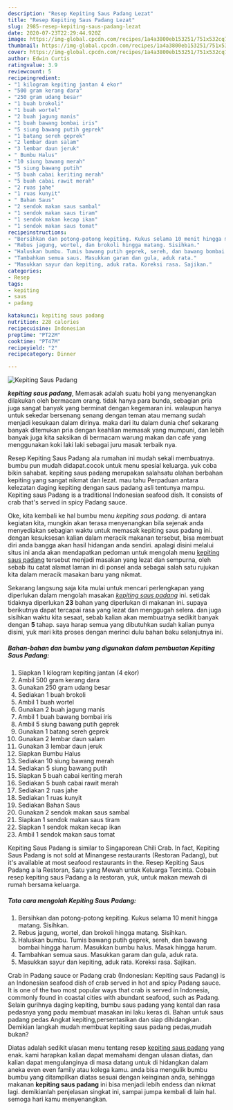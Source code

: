 ```yaml
---
description: "Resep Kepiting Saus Padang Lezat"
title: "Resep Kepiting Saus Padang Lezat"
slug: 2985-resep-kepiting-saus-padang-lezat
date: 2020-07-23T22:29:44.920Z
image: https://img-global.cpcdn.com/recipes/1a4a3800eb153251/751x532cq70/kepiting-saus-padang-foto-resep-utama.jpg
thumbnail: https://img-global.cpcdn.com/recipes/1a4a3800eb153251/751x532cq70/kepiting-saus-padang-foto-resep-utama.jpg
cover: https://img-global.cpcdn.com/recipes/1a4a3800eb153251/751x532cq70/kepiting-saus-padang-foto-resep-utama.jpg
author: Edwin Curtis
ratingvalue: 3.9
reviewcount: 5
recipeingredient:
- "1 kilogram kepiting jantan 4 ekor"
- "500 gram kerang dara"
- "250 gram udang besar"
- "1 buah brokoli"
- "1 buah wortel"
- "2 buah jagung manis"
- "1 buah bawang bombai iris"
- "5 siung bawang putih geprek"
- "1 batang sereh geprek"
- "2 lembar daun salam"
- "3 lembar daun jeruk"
- " Bumbu Halus"
- "10 siung bawang merah"
- "5 siung bawang putih"
- "5 buah cabai keriting merah"
- "5 buah cabai rawit merah"
- "2 ruas jahe"
- "1 ruas kunyit"
- " Bahan Saus"
- "2 sendok makan saus sambal"
- "1 sendok makan saus tiram"
- "1 sendok makan kecap ikan"
- "1 sendok makan saus tomat"
recipeinstructions:
- "Bersihkan dan potong-potong kepiting. Kukus selama 10 menit hingga matang. Sisihkan."
- "Rebus jagung, wortel, dan brokoli hingga matang. Sisihkan."
- "Haluskan bumbu. Tumis bawang putih geprek, sereh, dan bawang bombai hingga harum. Masukkan bumbu halus. Masak hingga harum."
- "Tambahkan semua saus. Masukkan garam dan gula, aduk rata."
- "Masukkan sayur dan kepiting, aduk rata. Koreksi rasa. Sajikan."
categories:
- Resep
tags:
- kepiting
- saus
- padang

katakunci: kepiting saus padang 
nutrition: 228 calories
recipecuisine: Indonesian
preptime: "PT22M"
cooktime: "PT47M"
recipeyield: "2"
recipecategory: Dinner

---
```



![Kepiting Saus Padang](https://img-global.cpcdn.com/recipes/1a4a3800eb153251/751x532cq70/kepiting-saus-padang-foto-resep-utama.jpg)

<b><i>kepiting saus padang</i></b>, Memasak adalah suatu hobi yang menyenangkan dilakukan oleh bermacam orang. tidak hanya para bunda, sebagian pria juga sangat banyak yang berminat dengan kegemaran ini. walaupun hanya untuk sekedar bersenang senang dengan teman atau memang sudah menjadi kesukaan dalam dirinya. maka dari itu dalam dunia chef sekarang banyak ditemukan pria dengan keahlian memasak yang mumpuni, dan lebih banyak juga kita saksikan di bermacam warung makan dan cafe yang menggunakan koki laki laki sebagai juru masak terbaik nya.

Resep Kepiting Saus Padang ala rumahan ini mudah sekali membuatnya. bumbu pun mudah didapat.cocok untuk menu spesial keluarga. yuk coba bikin sahabat. kepiting saus padang merupakan salahsatu olahan berbahan kepiting yang sangat nikmat dan lezat. mau tahu Perpaduan antara kelezatan daging kepiting dengan saus padang asli tentunya mampu. Kepiting saus Padang is a traditional Indonesian seafood dish. It consists of crab that&#39;s served in spicy Padang sauce.

Oke, kita kembali ke hal bumbu menu <i>kepiting saus padang</i>. di antara kegiatan kita, mungkin akan terasa menyenangkan bila sejenak anda menyediakan sebagian waktu untuk memasak kepiting saus padang ini. dengan kesuksesan kalian dalam meracik makanan tersebut, bisa membuat diri anda bangga akan hasil hidangan anda sendiri. apalagi disini melalui situs ini anda akan mendapatkan pedoman untuk mengolah menu <u>kepiting saus padang</u> tersebut menjadi masakan yang lezat dan sempurna, oleh sebab itu catat alamat laman ini di ponsel anda sebagai salah satu rujukan kita dalam meracik masakan baru yang nikmat.


Sekarang langsung saja kita mulai untuk mencari perlengkapan yang diperlukan dalam mengolah masakan <u><i>kepiting saus padang</i></u> ini. setidak tidaknya diperlukan <b>23</b> bahan yang diperlukan di makanan ini. supaya berikutnya dapat tercapai rasa yang lezat dan menggugah selera. dan juga sisihkan waktu kita sesaat, sebab kalian akan membuatnya sedikit banyak dengan <b>5</b> tahap. saya harap semua yang dibutuhkan sudah kalian punya disini, yuk mari kita proses dengan merinci dulu bahan baku selanjutnya ini.

<!--inarticleads1-->

##### Bahan-bahan dan bumbu yang digunakan dalam pembuatan Kepiting Saus Padang:

1. Siapkan 1 kilogram kepiting jantan (4 ekor)
1. Ambil 500 gram kerang dara
1. Gunakan 250 gram udang besar
1. Sediakan 1 buah brokoli
1. Ambil 1 buah wortel
1. Gunakan 2 buah jagung manis
1. Ambil 1 buah bawang bombai iris
1. Ambil 5 siung bawang putih geprek
1. Gunakan 1 batang sereh geprek
1. Gunakan 2 lembar daun salam
1. Gunakan 3 lembar daun jeruk
1. Siapkan  Bumbu Halus
1. Sediakan 10 siung bawang merah
1. Sediakan 5 siung bawang putih
1. Siapkan 5 buah cabai keriting merah
1. Sediakan 5 buah cabai rawit merah
1. Sediakan 2 ruas jahe
1. Sediakan 1 ruas kunyit
1. Sediakan  Bahan Saus
1. Gunakan 2 sendok makan saus sambal
1. Siapkan 1 sendok makan saus tiram
1. Siapkan 1 sendok makan kecap ikan
1. Ambil 1 sendok makan saus tomat


Kepiting Saus Padang is similar to Singaporean Chili Crab. In fact, Kepiting Saus Padang is not sold at Minangese restaurants (Restoran Padang), but it&#39;s available at most seafood restaurants in the. Resep Kepiting Saus Padang a la Restoran, Satu yang Mewah untuk Keluarga Tercinta. Cobain resep kepiting saus Padang a la restoran, yuk, untuk makan mewah di rumah bersama keluarga. 

<!--inarticleads2-->

##### Tata cara mengolah Kepiting Saus Padang:

1. Bersihkan dan potong-potong kepiting. Kukus selama 10 menit hingga matang. Sisihkan.
1. Rebus jagung, wortel, dan brokoli hingga matang. Sisihkan.
1. Haluskan bumbu. Tumis bawang putih geprek, sereh, dan bawang bombai hingga harum. Masukkan bumbu halus. Masak hingga harum.
1. Tambahkan semua saus. Masukkan garam dan gula, aduk rata.
1. Masukkan sayur dan kepiting, aduk rata. Koreksi rasa. Sajikan.


Crab in Padang sauce or Padang crab (Indonesian: Kepiting saus Padang) is an Indonesian seafood dish of crab served in hot and spicy Padang sauce. It is one of the two most popular ways that crab is served in Indonesia, commonly found in coastal cities with abundant seafood, such as Padang. Selain gurihnya daging kepiting, bumbu saus padang yang kental dan rasa pedasnya yang padu membuat masakan ini laku keras di. Bahan untuk saus padang pedas Angkat kepiting,persentasikan dan siap dihidangkan. Demikian langkah mudah membuat kepiting saus padang pedas,mudah bukan? 

Diatas adalah sedikit ulasan menu tentang resep <u>kepiting saus padang</u> yang enak. kami harapkan kalian dapat memahami dengan ulasan diatas, dan kalian dapat mengulanginya di masa datang untuk di hidangkan dalam aneka even even family atau kolega kamu. anda bisa mengulik bumbu bumbu yang ditampilkan diatas sesuai dengan keinginan anda, sehingga makanan <b>kepiting saus padang</b> ini bisa menjadi lebih endess dan nikmat lagi. demikianlah penjelasan singkat ini, sampai jumpa kembali di lain hal. semoga hari kamu menyenangkan.
